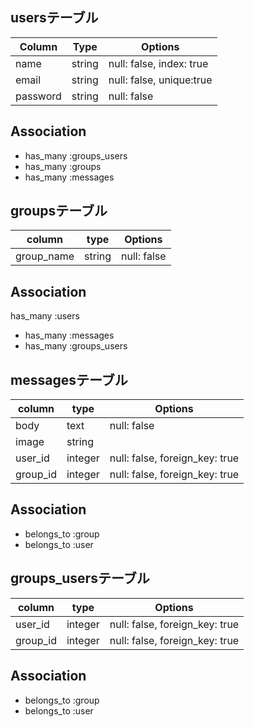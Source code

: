 
## usersテーブル

|Column|Type|Options|
|------|----|-------|
|name|string|null: false, index: true|
|email|string|null: false, unique:true|
|password|string|null: false|

## Association
- has_many :groups_users
- has_many :groups
- has_many :messages

## groupsテーブル

|column|type|Options|
|------|----|-------|
|group_name|string|null: false|

## Association
has_many :users
- has_many :messages
- has_many :groups_users

## messagesテーブル

|column|type|Options|
|------|----|-------|
|body|text|null: false|
|image|string||
|user_id|integer|null: false, foreign_key: true|
|group_id|integer|null: false, foreign_key: true|

## Association
- belongs_to :group
- belongs_to :user

## groups_usersテーブル

|column|type|Options|
|------|----|-------|
|user_id|integer|null: false, foreign_key: true|
|group_id|integer|null: false, foreign_key: true|

## Association
- belongs_to :group
- belongs_to :user


